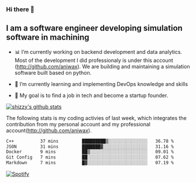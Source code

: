 ### Hi there 👋

## I am a software engineer developing simulation software in machining
- :bar_chart: I’m currently working on backend development and data analytics.
Most of the development I did professionaly is under this account (http://github.com/aniwax). We are building and maintaining a simulation software built based on python. 

- 🌱 I’m currently learning and implementing DevOps knowledge and skills
- :dart: My goal is to find a job in tech and become a startup founder.


[![shizzy's github stats](https://github-readme-stats.vercel.app/api?username=shirzartenwer)](https://github.com/anuraghazra/github-readme-stats)

The following stats is my coding activies of last week, which integrates the contribution from my personal account and my professional account(http://github.com/aniwax). 


 <!--START_SECTION:waka-->

```txt
C++          37 mins         █████████▒░░░░░░░░░░░░░░░   36.78 %
JSON         31 mins         ███████▓░░░░░░░░░░░░░░░░░   31.16 %
Docker       9 mins          ██▒░░░░░░░░░░░░░░░░░░░░░░   09.01 %
Git Config   7 mins          ██░░░░░░░░░░░░░░░░░░░░░░░   07.62 %
Markdown     7 mins          █▓░░░░░░░░░░░░░░░░░░░░░░░   07.19 %
```

<!--END_SECTION:waka-->
[![Spotify](https://spotify-on-github-git-master.shirzartenwer.vercel.app/api/spotify)](https://open.spotify.com/user/21j6s322bjrhxlx67pyzkc4ki)
